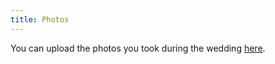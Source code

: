 ```yaml
---
title: Photos
---
```

<link type="text/css" rel="stylesheet" href="../assets/css/lightgallery.css?rnd=2" />
<link type="text/css" rel="stylesheet" href="../assets/css/lg-zoom.css" />
<script src="../assets/js/lightgallery.min.js"></script>
<script src="../assets/js/lg-zoom.min.js"></script>




<p class="center">
You can upload the photos you took during the wedding <a href="https://photos.app.goo.gl/L8BXNg7NmEoe9qGR8">here</a>.
</p>
